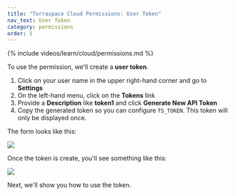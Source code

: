 ```yaml
---
title: "Terraspace Cloud Permissions: User Token"
nav_text: User Token
category: permissions
order: 5
---
```


{% include videos/learn/cloud/permissions.md %}

To use the permission, we'll create a **user token**.

1. Click on your user name in the upper right-hand corner and go to **Settings**
2. On the left-hand menu, click on the **Tokens** link
3. Provide a **Description** like **token1** and click **Generate New API Token**
4. Copy the generated token so you can configure `TS_TOKEN`. This token will only be displayed once.

The form looks like this:

![](https://img.boltops.com/images/terraspace/cloud/permissions/user-token-form.png)

Once the token is create, you'll see something like this:

![](https://img.boltops.com/images/terraspace/cloud/permissions/user-token-created.png)

Next, we'll show you how to use the token.
